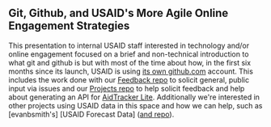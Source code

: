 ## Git, Github, and USAID's More Agile Online Engagement Strategies

This presentation to internal USAID staff interested in technology and/or online engagement focused on a brief and non-technical introduction to what git and github is but with most of the time about how, in the first six months since its launch, USAID is using [its own github.com](http://github.com/usaid) account. This includes the work done with our [Feedback repo](http://github.com/usaid/feedback) to solicit general, public input via issues and our [Projects repo](http://github.com/usaid/projects) to help solicit feedback and help about generating an API for [AidTracker Lite](http://map.usaid.gov). Additionally we're interested in other projects using USAID data in this space and how we can help, such as [evanbsmith's] [USAID Forecast Data] ([and repo]()).
